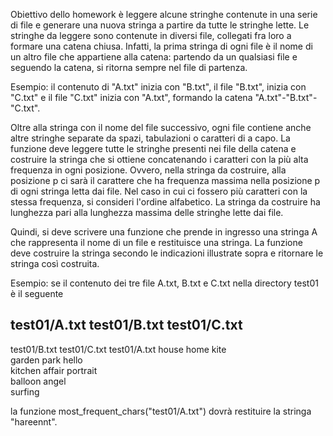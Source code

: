 Obiettivo dello homework è leggere alcune stringhe contenute in una serie di
file e generare una nuova stringa a partire da tutte le stringhe lette.
Le stringhe da leggere sono contenute in diversi file, collegati fra loro a
formare una catena chiusa. Infatti, la prima stringa di ogni file è il nome di
un altro file che appartiene alla catena: partendo da un qualsiasi file e
seguendo la catena, si ritorna sempre nel file di partenza.

Esempio: il contenuto di "A.txt" inizia con "B.txt", il file "B.txt", inizia
con "C.txt" e il file "C.txt" inizia con "A.txt", formando la catena
"A.txt"-"B.txt"-"C.txt".

Oltre alla stringa con il nome del file successivo, ogni file contiene anche
altre stringhe separate da spazi, tabulazioni o caratteri di a capo. La
funzione deve leggere tutte le stringhe presenti nei file della catena e
costruire la stringa che si ottiene concatenando i caratteri con la più alta
frequenza in ogni posizione. Ovvero, nella stringa da costruire, alla
posizione p ci sarà il carattere che ha frequenza massima nella posizione p di
ogni stringa letta dai file. Nel caso in cui ci fossero più caratteri con
la stessa frequenza, si consideri l'ordine alfabetico.
La stringa da costruire ha lunghezza pari alla
lunghezza massima delle stringhe lette dai file.

Quindi, si deve scrivere una funzione che prende in ingresso una stringa A 
che rappresenta il nome di un file e restituisce una stringa.
La funzione deve costruire la stringa secondo le indicazioni illustrate sopra
e ritornare le stringa così costruita.

Esempio: se il contenuto dei tre file A.txt, B.txt e C.txt nella directory
test01 è il seguente

test01/A.txt          test01/B.txt         test01/C.txt                                                                 
-------------------------------------------------------------------------------
test01/B.txt          test01/C.txt         test01/A.txt
house                 home                 kite                                                                       
garden                park                 hello                                                                       
kitchen               affair               portrait                                                                     
balloon                                    angel                                                                                                                                               
                                           surfing                                                               

la funzione most_frequent_chars("test01/A.txt") dovrà restituire la stringa
"hareennt".
